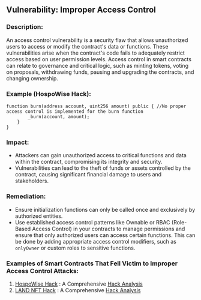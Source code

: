 ## Vulnerability: Improper Access Control 

### Description:
An access control vulnerability is a security flaw that allows unauthorized users to access or modify the contract's data or functions. These vulnerabilities arise when the contract's code fails to adequately restrict access based on user permission levels. Access control in smart contracts can relate to governance and critical logic, such as minting tokens, voting on proposals, withdrawing funds, pausing and upgrading the contracts, and changing ownership.

### Example (HospoWise Hack):
```
function burn(address account, uint256 amount) public { //No proper access control is implemented for the burn function
        _burn(account, amount);
    }
}
```
### Impact:
- Attackers can gain unauthorized access to critical functions and data within the contract, compromising its integrity and security.
- Vulnerabilities can lead to the theft of funds or assets controlled by the contract, causing significant financial damage to users and stakeholders.

### Remediation:
- Ensure initialization functions can only be called once and exclusively by authorized entities.
- Use established access control patterns like Ownable or RBAC (Role-Based Access Control) in your contracts to manage permissions and ensure that only authorized users can access certain functions. This can be done by adding appropriate access control modifiers, such as `onlyOwner` or custom roles to sensitive functions.

### Examples of Smart Contracts That Fell Victim to Improper Access Control Attacks:
1. [HospoWise Hack](https://etherscan.io/address/0x952aa09109e3ce1a66d41dc806d9024a91dd5684#code) : A Comprehensive [Hack Analysis](https://blog.solidityscan.com/access-control-vulnerabilities-in-smart-contracts-a31757f5d707)
2. [LAND NFT Hack](https://bscscan.com/address/0x1a62fe088F46561bE92BB5F6e83266289b94C154#code) : A Comprehensive [Hack Analysis](https://blog.solidityscan.com/land-hack-analysis-missing-access-control-66fb9555a3e3)
